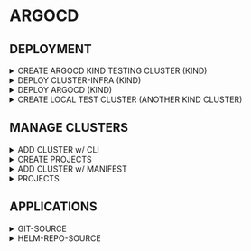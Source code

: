 # ARGOCD

## DEPLOYMENT

<details><summary>CREATE ARGOCD KIND TESTING CLUSTER (KIND)</summary>

```bash
cat <<EOF > argocd-cluster.yaml
---
kind: Cluster
apiVersion: kind.x-k8s.io/v1alpha4
networking:
  disableDefaultCNI: true
  kubeProxyMode: none
nodes:
  - role: control-plane
    image: kindest/node:{{ .k8sVersion}}
    kubeadmConfigPatches:
      - |
        kind: InitConfiguration
        nodeRegistration:
          kubeletExtraArgs:
            node-labels: "ingress-ready=true"
    extraPortMappings:
      - containerPort: 80
        hostPort: 80
        protocol: TCP
      - containerPort: 443
        hostPort: 443
        protocol: TCP
  - role: worker
    image: kindest/node:{{ .k8sVersion}}
    extraMounts:
      - hostPath: /mnt/data-node1  # Host directory to mount
        containerPath: /data       # Mount path inside the KinD node
  - role: worker
    image: kindest/node:{{ .k8sVersion}}
    extraMounts:
      - hostPath: /mnt/data-node2  # Host directory to mount
        containerPath: /data       # Mount path inside the KinD node
  - role: worker
    image: kindest/node:{{ .k8sVersion}}
    extraMounts:
      - hostPath: /mnt/data-node3  # Host directory to mount
        containerPath: /data       # Mount path inside the KinD node
EOF

mkdir -p ~/.kube || true
kind create cluster --name argocd --config argocd-cluster.yaml --kubeconfig ~/.kube/argocd


```

</details>

<details><summary>DEPLOY CLUSTER-INFRA (KIND)</summary>

```bash
cat <<EOF > cluster-infra.yaml
---
helmDefaults:
  verify: false
  wait: true
  timeout: 600
  recreatePods: false
  force: true

helmfiles:
  - path: git::https://github.com/stuttgart-things/helm.git@infra/cilium.yaml
    values:
      - version: 1.17.1
      - config: kind
      - ipRangeStart: 172.18.250.0
      - ipRangeEnd: 172.18.250.50
      - clusterName: {{ .clusterName }}

  - path: git::https://github.com/stuttgart-things/helm.git@infra/ingress-nginx.yaml
    values:
      - enableHostPort: true
      - version: 4.12.0

  - path: git::https://github.com/stuttgart-things/helm.git@infra/cert-manager.yaml
    values:
      - version: v1.17.1
      - config: selfsigned
EOF

helmfile apply -f cluster-infra.yaml || true
helmfile sync -f cluster-infra.yaml
```

</details>

<details><summary>DEPLOY ARGOCD (KIND)</summary>

```bash
# OUTPUT INGRESS DOMAIN
DOMAIN=$(echo *.$(kubectl get nodes -o json | jq -r '.items[] | select(.metadata.labels."ingress-ready" == "true") | .status.addresses[] | select(.type == "InternalIP") | .address').nip.io)

# GENERATE PASSWORD (CHANGE Test2025! IF YOU LIKE)
sudo apt -y install apache2-utils
adminPassword=$(htpasswd -nbBC 10 "" 'Test2025!' | tr -d ':\n')
adminPasswordMTime=$(echo $(date +%FT%T%Z))

cat <<EOF > argocd.yaml
---
helmfiles:
  - path: git::https://github.com/stuttgart-things/helm.git@apps/argocd.yaml
    values:
      - namespace: argocd
      - clusterIssuer: selfsigned
      - issuerKind: cluster-issuer
      - hostname: argocd
      - domain: ${DOMAIN)
      - ingressClassName: nginx
      - adminPassword: ${adminPassword)
      - adminPasswordMTime: ${adminPasswordMTime)
      - enableAvp: false
EOF

helmfile template -f argocd.yaml # RENDER ONLY
helmfile apply -f argocd.yaml # APPLY HELMFILE
```

</details>

<details><summary>CREATE LOCAL TEST CLUSTER (ANOTHER KIND CLUSTER)</summary>

```bash
LOCAL_IP=$(hostname -I | awk '{print $1}')
HOST_PORT=$(echo $(( RANDOM % (36443 - 30000 + 1) + 30000 )))

cat <<EOF > /tmp/test-cluster.yaml
---
kind: Cluster
apiVersion: kind.x-k8s.io/v1alpha4
networking:
  apiServerAddress: ${LOCAL_IP}
  disableDefaultCNI: true
  kubeProxyMode: none
nodes:
  - role: control-plane
    image: kindest/node:v1.32.2
    kubeadmConfigPatches:
      - |
        kind: InitConfiguration
        nodeRegistration:
          kubeletExtraArgs:
            node-labels: "ingress-ready=true"
    extraPortMappings:
      - containerPort: 6443
        hostPort: ${HOST_PORT}
        protocol: TCP
  - role: worker
    image: kindest/node:v1.32.2
    extraMounts:
      - hostPath: /mnt/data-node1  # Host directory to mount
        containerPath: /data       # Mount path inside the KinD node
EOF

mkdir -p ~/.kube || true
kind create cluster --name maverick --config /tmp/test-cluster.yaml --kubeconfig ~/.kube/kind-maverick
```

</details>

## MANAGE CLUSTERS

<details><summary>ADD CLUSTER w/ CLI</summary>

```bash

```

</details>


<details><summary>CREATE PROJECTS</summary>

Needed for:
* Team Isolation – Different teams (frontend/backend) have their own projects.
* Security & Compliance – Restrict deployments to certain namespaces/clusters.
* Deployment Scheduling – Block deployments during maintenance windows.
* Multi-Cluster Management – Deploy the same app to different regions.

```bash

```

</details>








<details><summary>ADD CLUSTER w/ MANIFEST</summary>

```bash

```

</details>

<details><summary>PROJECTS</summary>

```bash

```

</details>

## APPLICATIONS

<details><summary>GIT-SOURCE</summary>

```bash

```

</details>

<details><summary>HELM-REPO-SOURCE</summary>

```bash

```

</details>

